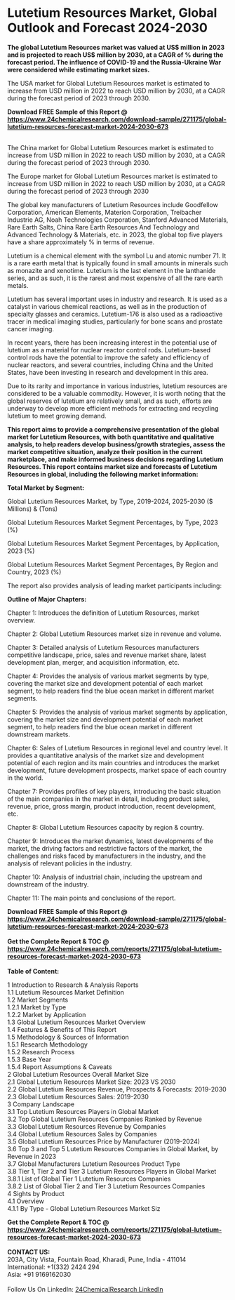 <h1>Lutetium Resources Market, Global Outlook and Forecast 2024-2030</h1><p><strong>The global Lutetium Resources market was valued at US$ million in 2023 and is projected to reach US$ million by 2030, at a CAGR of % during the forecast period. The influence of COVID-19 and the Russia-Ukraine War were considered while estimating market sizes.</strong></p><p>
</p><p>The USA market for Global Lutetium Resources market is estimated to increase from USD million in 2022 to reach USD million by 2030, at a CAGR during the forecast period of 2023 through 2030.</p><div><b>Download FREE Sample of this Report @ 
            <a href="https://www.24chemicalresearch.com/download-sample/271175/global-lutetium-resources-forecast-market-2024-2030-673">
            https://www.24chemicalresearch.com/download-sample/271175/global-lutetium-resources-forecast-market-2024-2030-673</a></b></div><br><p>
</p><p>The China market for Global Lutetium Resources market is estimated to increase from USD million in 2022 to reach USD million by 2030, at a CAGR during the forecast period of 2023 through 2030.</p><p>
</p><p>The Europe market for Global Lutetium Resources market is estimated to increase from USD million in 2022 to reach USD million by 2030, at a CAGR during the forecast period of 2023 through 2030</p><p>
</p><p>The global key manufacturers of Lutetium Resources include Goodfellow Corporation, American Elements, Materion Corporation, Treibacher Industrie AG, Noah Technologies Corporation, Stanford Advanced Materials, Rare Earth Salts, China Rare Earth Resources And Technology and Advanced Technology &amp; Materials, etc. in 2023, the global top five players have a share approximately % in terms of revenue.</p><p>
Lutetium is a chemical element with the symbol Lu and atomic number 71. It is a rare earth metal that is typically found in small amounts in minerals such as monazite and xenotime. Lutetium is the last element in the lanthanide series, and as such, it is the rarest and most expensive of all the rare earth metals.</p><p>
Lutetium has several important uses in industry and research. It is used as a catalyst in various chemical reactions, as well as in the production of specialty glasses and ceramics. Lutetium-176 is also used as a radioactive tracer in medical imaging studies, particularly for bone scans and prostate cancer imaging.</p><p>
In recent years, there has been increasing interest in the potential use of lutetium as a material for nuclear reactor control rods. Lutetium-based control rods have the potential to improve the safety and efficiency of nuclear reactors, and several countries, including China and the United States, have been investing in research and development in this area.</p><p>
Due to its rarity and importance in various industries, lutetium resources are considered to be a valuable commodity. However, it is worth noting that the global reserves of lutetium are relatively small, and as such, efforts are underway to develop more efficient methods for extracting and recycling lutetium to meet growing demand.</p><p>
<strong>This report aims to provide a comprehensive presentation of the global market for Lutetium Resources, with both quantitative and qualitative analysis, to help readers develop business/growth strategies, assess the market competitive situation, analyze their position in the current marketplace, and make informed business decisions regarding Lutetium Resources. This report contains market size and forecasts of Lutetium Resources in global, including the following market information:</strong></p><p>
</p><p>
<strong>Total Market by Segment:</strong></p><p>
Global Lutetium Resources Market, by Type, 2019-2024, 2025-2030 ($ Millions) &amp; (Tons)</p><p>
Global Lutetium Resources Market Segment Percentages, by Type, 2023 (%)</p><p>
</p><p>
Global Lutetium Resources Market Segment Percentages, by Application, 2023 (%)</p><p>
</p><p>
Global Lutetium Resources Market Segment Percentages, By Region and Country, 2023 (%)</p><p>
</p><p>
The report also provides analysis of leading market participants including:</p><p>
</p><p>
</p><p>
</p><p><strong>Outline of Major Chapters:</strong></p><p>
Chapter 1: Introduces the definition of Lutetium Resources, market overview.</p><p>
Chapter 2: Global Lutetium Resources market size in revenue and volume.</p><p>
Chapter 3: Detailed analysis of Lutetium Resources manufacturers competitive landscape, price, sales and revenue market share, latest development plan, merger, and acquisition information, etc.</p><p>
Chapter 4: Provides the analysis of various market segments by type, covering the market size and development potential of each market segment, to help readers find the blue ocean market in different market segments.</p><p>
Chapter 5: Provides the analysis of various market segments by application, covering the market size and development potential of each market segment, to help readers find the blue ocean market in different downstream markets.</p><p>
Chapter 6: Sales of Lutetium Resources in regional level and country level. It provides a quantitative analysis of the market size and development potential of each region and its main countries and introduces the market development, future development prospects, market space of each country in the world.</p><p>
Chapter 7: Provides profiles of key players, introducing the basic situation of the main companies in the market in detail, including product sales, revenue, price, gross margin, product introduction, recent development, etc.</p><p>
Chapter 8: Global Lutetium Resources capacity by region &amp; country.</p><p>
Chapter 9: Introduces the market dynamics, latest developments of the market, the driving factors and restrictive factors of the market, the challenges and risks faced by manufacturers in the industry, and the analysis of relevant policies in the industry.</p><p>
Chapter 10: Analysis of industrial chain, including the upstream and downstream of the industry.</p><p>
Chapter 11: The main points and conclusions of the report.</p><div><b>Download FREE Sample of this Report @ 
            <a href="https://www.24chemicalresearch.com/download-sample/271175/global-lutetium-resources-forecast-market-2024-2030-673">
            https://www.24chemicalresearch.com/download-sample/271175/global-lutetium-resources-forecast-market-2024-2030-673</a></b></div><br><div><b>Get the Complete Report & TOC @ 
            <a href="https://www.24chemicalresearch.com/reports/271175/global-lutetium-resources-forecast-market-2024-2030-673">
            https://www.24chemicalresearch.com/reports/271175/global-lutetium-resources-forecast-market-2024-2030-673</a></b></div><br>
            <b>Table of Content:</b><p>1 Introduction to Research & Analysis Reports<br />
    1.1 Lutetium Resources Market Definition<br />
    1.2 Market Segments<br />
        1.2.1 Market by Type<br />
        1.2.2 Market by Application<br />
    1.3 Global Lutetium Resources Market Overview<br />
    1.4 Features & Benefits of This Report<br />
    1.5 Methodology & Sources of Information<br />
        1.5.1 Research Methodology<br />
        1.5.2 Research Process<br />
        1.5.3 Base Year<br />
        1.5.4 Report Assumptions & Caveats<br />
2 Global Lutetium Resources Overall Market Size<br />
    2.1 Global Lutetium Resources Market Size: 2023 VS 2030<br />
    2.2 Global Lutetium Resources Revenue, Prospects & Forecasts: 2019-2030<br />
    2.3 Global Lutetium Resources Sales: 2019-2030<br />
3 Company Landscape<br />
    3.1 Top Lutetium Resources Players in Global Market<br />
    3.2 Top Global Lutetium Resources Companies Ranked by Revenue<br />
    3.3 Global Lutetium Resources Revenue by Companies<br />
    3.4 Global Lutetium Resources Sales by Companies<br />
    3.5 Global Lutetium Resources Price by Manufacturer (2019-2024)<br />
    3.6 Top 3 and Top 5 Lutetium Resources Companies in Global Market, by Revenue in 2023<br />
    3.7 Global Manufacturers Lutetium Resources Product Type<br />
    3.8 Tier 1, Tier 2 and Tier 3 Lutetium Resources Players in Global Market<br />
        3.8.1 List of Global Tier 1 Lutetium Resources Companies<br />
        3.8.2 List of Global Tier 2 and Tier 3 Lutetium Resources Companies<br />
4 Sights by Product<br />
    4.1 Overview<br />
        4.1.1 By Type - Global Lutetium Resources Market Siz</p><div><b>Get the Complete Report & TOC @ 
            <a href="https://www.24chemicalresearch.com/reports/271175/global-lutetium-resources-forecast-market-2024-2030-673">
            https://www.24chemicalresearch.com/reports/271175/global-lutetium-resources-forecast-market-2024-2030-673</a></b></div><br><b>CONTACT US:</b><br>
            203A, City Vista, Fountain Road, Kharadi, Pune, India - 411014<br>
            International: +1(332) 2424 294<br>
            Asia: +91 9169162030 <br><br>
            Follow Us On LinkedIn: <a href="https://www.linkedin.com/company/24chemicalresearch/">24ChemicalResearch LinkedIn</a>